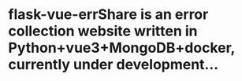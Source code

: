 # flask-vue-errShare is an error collection website written in Python+vue3+MongoDB+docker, currently under development...

